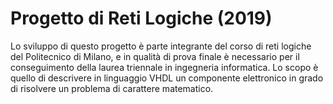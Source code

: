 # Progetto di Reti Logiche (2019)
Lo sviluppo di questo progetto è parte integrante del corso di reti logiche del Politecnico di Milano, e in qualità di prova finale è necessario per il conseguimento della laurea triennale in ingegneria informatica.
Lo scopo è quello di descrivere in linguaggio VHDL un componente elettronico in grado di risolvere un problema di carattere matematico.
